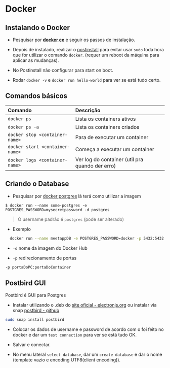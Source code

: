 # Docker

## Instalando o Docker
- Pesquisar por [**docker ce**](https://docs.docker.com/install/linux/docker-ce/ubuntu/) e seguir os passos de instalação.

- Depois de instalado, realizar o [postinstall](https://docs.docker.com/install/linux/linux-postinstall/) para evitar usar `sudo` toda hora que for utilizar o comando `docker`. (requer um reboot da máquina para aplicar as mudanças).
  
- No Postinstall não configurar para start on boot.

- Rodar `docker -v` e `docker run hello-world` para ver se está tudo certo.

## Comandos básicos

| Comando | Descrição | 
|:-------|:-------------------|  
|`docker ps` | Lista os containers ativos |
|`docker ps -a` | Lista os containers criados |
|`docker stop <container-name>`| Para de executar um container|
|`docker start <container-name>`| Começa a executar um container|
|`docker logs <container-name>`| Ver log do container (util pra quando der erro)|



## Criando o Database
- Pesquisar por [docker postgres](https://hub.docker.com/_/postgres) lá terá como utilizar a imagem

`$ docker run --name some-postgres -e POSTGRES_PASSWORD=mysecretpassword -d postgres`

> O username padrão é `postgres` (pode ser alterado)


- Exemplo
```bash
  docker run --name meetappDB -e POSTGRES_PASSWORD=docker -p 5432:5432 -d postgres
```
- `-d` nome da imagem do Docker Hub 

- `-p` redirecionamento de portas 
```bash
-p portaDoPC:portaDoContainer
```

## Postbird GUI
Postbird é GUI para Postgres

- Instalar utilizando o .deb do [site oficial - electronjs.org](https://electronjs.org/apps/postbird) ou instalar via snap [postbird - github](https://github.com/Paxa/postbird)
```bash
sudo snap install postbird
```

- Colocar os dados de username e password de acordo com o foi feito no docker e dar um `test connection` para ver se está tudo OK.

- Salvar e conectar.

- No menu lateral `select database`, dar um `create database` e dar o nome (template vazio e encoding UTF8(client encoding)).

